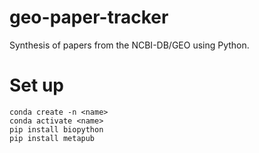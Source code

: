 # geo-paper-tracker
Synthesis of papers from the NCBI-DB/GEO using Python.

# Set up
```
conda create -n <name>
conda activate <name>
pip install biopython
pip install metapub
```

